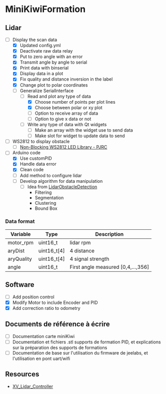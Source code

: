 # MiniKiwiFormation

## Lidar

- [ ] Display the scan data
  - [x] Updated config.yml
  - [x] Deactivate raw data relay
  - [x] Put to zero angle with an error
  - [x] Transmit angle by angle to serial
  - [x] Print data with binserial
  - [x] Display data in a plot
  - [x] Fix quality and distance inversion in the label
  - [x] Change plot to polar coordinates
  - [ ] Generalize SerialInterface
    - [ ] Read and plot any type of data
      - [x] Choose number of points per plot lines
      - [x] Choose between polar or xy plot
      - [ ] Option to receive array of data
      - [ ] Option to give x data or not
    - [ ] Write any type of data with Qt widgets
      - [ ] Make an array with the widget use to send data
      - [ ] Make slot for widget to update data to send
- [ ] WS2812 to display obstacle
  - [ ] [Non-Blocking WS2812 LED Library - PJRC](https://www.pjrc.com/non-blocking-ws2812-led-library/)
- [ ] Arduino code
  - [x] Use customPID
  - [x] Handle data error
  - [x] Clean code
  - [ ] Add method to configure lidar
  - [ ] Develop algorithm for data manipulation
    - [ ] Idea from [LidarObstacleDetection](https://github.com/enginBozkurt/LidarObstacleDetection)
      - Filtering
      - Segmentation
      - Clustering
      - Bound Box

### Data format

Variable | Type | Description
-------- | ---- | -----------
motor_rpm | uint16_t | lidar rpm
aryDist | uint16_t[4] | 4 distance
aryQuality | uint16_t[4] | 4 signal strength
angle | uint16_t | First angle measured [0,4,…,356]

## Software

- [ ] Add position control
- [x] Modify Motor to include Encoder and PID
- [x] Add correction ratio to odometry

## Documents de référence à écrire

- [ ] Documentation carte miniKiwi
- [ ] Documentation et fichiers .stl supports de formation PID, et explications sur la préparation des supports de formations
- [ ] Documentation de base sur l'utilisation du firmware de jeelabs, et l'utilisation en pont uart/wifi

## Resources

- [XV_Lidar_Controller](https://github.com/getSurreal/XV_Lidar_Controller)
